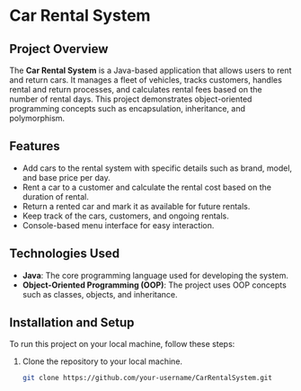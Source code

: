 # Car Rental System

## Project Overview
The **Car Rental System** is a Java-based application that allows users to rent and return cars. It manages a fleet of vehicles, tracks customers, handles rental and return processes, and calculates rental fees based on the number of rental days. This project demonstrates object-oriented programming concepts such as encapsulation, inheritance, and polymorphism.

## Features
- Add cars to the rental system with specific details such as brand, model, and base price per day.
- Rent a car to a customer and calculate the rental cost based on the duration of rental.
- Return a rented car and mark it as available for future rentals.
- Keep track of the cars, customers, and ongoing rentals.
- Console-based menu interface for easy interaction.

## Technologies Used
- **Java**: The core programming language used for developing the system.
- **Object-Oriented Programming (OOP)**: The project uses OOP concepts such as classes, objects, and inheritance.

## Installation and Setup
To run this project on your local machine, follow these steps:

1. Clone the repository to your local machine.
   ```bash
   git clone https://github.com/your-username/CarRentalSystem.git
